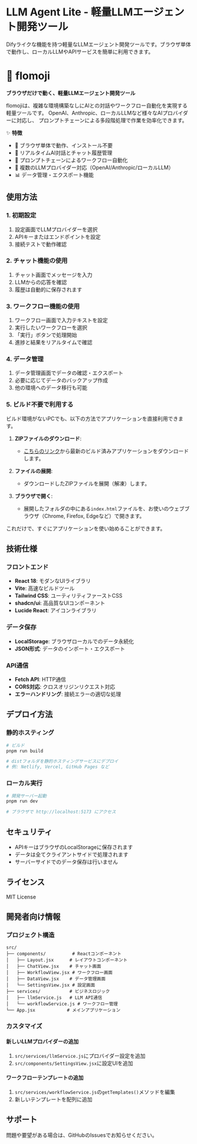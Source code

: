 # LLM Agent Lite - 軽量LLMエージェント開発ツール

Difyライクな機能を持つ軽量なLLMエージェント開発ツールです。ブラウザ単体で動作し、ローカルLLMやAPIサービスを簡単に利用できます。

# 🌊 flomoji

**ブラウザだけで動く、軽量LLMエージェント開発ツール**

flomojiは、複雑な環境構築なしにAIとの対話やワークフロー自動化を実現する軽量ツールです。
OpenAI、Anthropic、ローカルLLMなど様々なAIプロバイダーに対応し、
プロンプトチェーンによる多段階処理で作業を効率化できます。

✨ **特徴**
- 🚀 ブラウザ単体で動作、インストール不要
- 💬 リアルタイムAI対話とチャット履歴管理  
- 🔗 プロンプトチェーンによるワークフロー自動化
- 🔌 複数のLLMプロバイダー対応（OpenAI/Anthropic/ローカルLLM）
- 📊 データ管理・エクスポート機能


## 使用方法

### 1. 初期設定
1. 設定画面でLLMプロバイダーを選択
2. APIキーまたはエンドポイントを設定
3. 接続テストで動作確認

### 2. チャット機能の使用
1. チャット画面でメッセージを入力
2. LLMからの応答を確認
3. 履歴は自動的に保存されます

### 3. ワークフロー機能の使用
1. ワークフロー画面で入力テキストを設定
2. 実行したいワークフローを選択
3. 「実行」ボタンで処理開始
4. 進捗と結果をリアルタイムで確認

### 4. データ管理
1. データ管理画面でデータの確認・エクスポート
2. 必要に応じてデータのバックアップ作成
3. 他の環境へのデータ移行も可能

### 5. ビルド不要で利用する
ビルド環境がないPCでも、以下の方法でアプリケーションを直接利用できます。

1. **ZIPファイルのダウンロード**:
   - [こちらのリンク](https://github.com/hama-jp/llm-agent-lite/archive/refs/heads/gh-pages.zip)から最新のビルド済みアプリケーションをダウンロードします。

2. **ファイルの展開**:
   - ダウンロードしたZIPファイルを展開（解凍）します。

3. **ブラウザで開く**:
   - 展開したフォルダの中にある`index.html`ファイルを、お使いのウェブブラウザ（Chrome, Firefox, Edgeなど）で開きます。

これだけで、すぐにアプリケーションを使い始めることができます。

## 技術仕様

### フロントエンド
- **React 18**: モダンなUIライブラリ
- **Vite**: 高速なビルドツール
- **Tailwind CSS**: ユーティリティファーストCSS
- **shadcn/ui**: 高品質なUIコンポーネント
- **Lucide React**: アイコンライブラリ

### データ保存
- **LocalStorage**: ブラウザローカルでのデータ永続化
- **JSON形式**: データのインポート・エクスポート

### API通信
- **Fetch API**: HTTP通信
- **CORS対応**: クロスオリジンリクエスト対応
- **エラーハンドリング**: 接続エラーの適切な処理

## デプロイ方法

### 静的ホスティング
```bash
# ビルド
pnpm run build

# distフォルダを静的ホスティングサービスにデプロイ
# 例: Netlify, Vercel, GitHub Pages など
```

### ローカル実行
```bash
# 開発サーバー起動
pnpm run dev

# ブラウザで http://localhost:5173 にアクセス
```

## セキュリティ

- APIキーはブラウザのLocalStorageに保存されます
- データは全てクライアントサイドで処理されます
- サーバーサイドでのデータ保存は行いません

## ライセンス

MIT License

## 開発者向け情報

### プロジェクト構造
```
src/
├── components/          # Reactコンポーネント
│   ├── Layout.jsx      # レイアウトコンポーネント
│   ├── ChatView.jsx    # チャット画面
│   ├── WorkflowView.jsx # ワークフロー画面
│   ├── DataView.jsx    # データ管理画面
│   └── SettingsView.jsx # 設定画面
├── services/           # ビジネスロジック
│   ├── llmService.js   # LLM API通信
│   └── workflowService.js # ワークフロー管理
└── App.jsx            # メインアプリケーション
```

### カスタマイズ

#### 新しいLLMプロバイダーの追加
1. `src/services/llmService.js`にプロバイダー設定を追加
2. `src/components/SettingsView.jsx`に設定UIを追加

#### ワークフローテンプレートの追加
1. `src/services/workflowService.js`の`getTemplates()`メソッドを編集
2. 新しいテンプレートを配列に追加

## サポート

問題や要望がある場合は、GitHubのIssuesでお知らせください。

